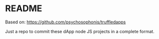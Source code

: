 # README

Based on: https://github.com/psychosophonis/truffledapps

Just a repo to commit these dApp node JS projects in a complete format.
